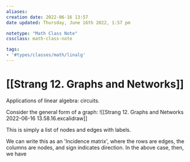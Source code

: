 ```yaml
---
aliases:
creation date: 2022-06-16 13:57
date updated: Thursday, June 16th 2022, 1:57 pm

notetype: "Math Class Note"
cssclass: math-class-note

tags: 
- '#types/classes/math/linalg'
---
```


# [[Strang 12. Graphs and Networks]]
Applications of linear algebra: circuits. 

Consider the general form of a graph: 
![[Strang 12. Graphs and Networks 2022-06-16 13.58.16.excalidraw]]

This is simply a list of nodes and edges with labels. 

We can write this as an 'Incidence matrix', where the rows are edges, the columns are nodes, and sign indicates direction. In the above case, then, we have 

